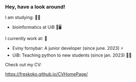 ### Hey, have a look around! 

I am studying: 🧑‍🎓
- bioinformatics at UiB 🧬🖥️

I currently work at: 💼
- Eviny fornybar: A junior developer (since june. 2023) ⚡
- UiB: Teaching python to new students (since jan. 2023) 👨‍🏫

Check out my CV:

https://freskoko.github.io/CVHomePage/
<!--
**Freskoko/Freskoko** is a ✨ _special_ ✨ repository because its `README.md` (this file) appears on your GitHub profile.

Here are some ideas to get you started:

- 🔭 I’m currently working on ...
- 🌱 I’m currently learning ...
- 👯 I’m looking to collaborate on ...
- 🤔 I’m looking for help with ...
- 💬 Ask me about ...
- 📫 How to reach me: ...
- 😄 Pronouns: ...
- ⚡ Fun fact: ...
-->
